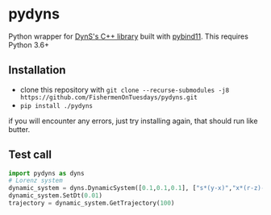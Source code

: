 pydyns
==============

Python wrapper for [DynS's C++ library](https://github.com/FishermenOnTuesdays/DynamicSystem) built with [pybind11](https://github.com/pybind/pybind11).
This requires Python 3.6+

Installation
------------

 - clone this repository with `git clone --recurse-submodules -j8 https://github.com/FishermenOnTuesdays/pydyns.git`
 - `pip install ./pydyns`
 
 if you will encounter any errors, just try installing again, that should run like butter.

Test call
---------

```python
import pydyns as dyns
# Lorenz system
dynamic_system = dyns.DynamicSystem([0.1,0.1,0.1], ["s*(y-x)","x*(r-z)-y","x*y-b*z"], 'x,y,z')
dynamic_system.SetDt(0.01)
trajectory = dynamic_system.GetTrajectory(100)
```
